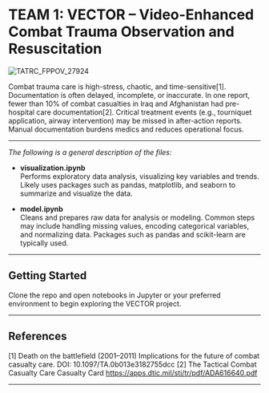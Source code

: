 # TEAM 1: VECTOR – Video-Enhanced Combat Trauma Observation and Resuscitation
![TATRC_FPPOV_27924](https://github.com/user-attachments/assets/562c1e0b-4f7d-482c-916a-79236992b124)

Combat trauma care is high-stress, chaotic, and time-sensitive[1]. Documentation is often delayed, incomplete, or inaccurate. In one report, fewer than 10% of combat casualties in Iraq and Afghanistan had pre-hospital care documentation[2]. Critical treatment events (e.g., tourniquet application, airway intervention) may be missed in after-action reports. Manual documentation burdens medics and reduces operational focus.

---
*The following is a general description of the files:*

- **visualization.ipynb**  
  Performs exploratory data analysis, visualizing key variables and trends. Likely uses packages such as pandas, matplotlib, and seaborn to summarize and visualize the data.

- **model.ipynb**  
  Cleans and prepares raw data for analysis or modeling. Common steps may include handling missing values, encoding categorical variables, and normalizing data. Packages such as pandas and scikit-learn are typically used.

---

## Getting Started

Clone the repo and open notebooks in Jupyter or your preferred environment to begin exploring the VECTOR project.

---

## References

[1] Death on the battlefield (2001–2011) Implications for the future of combat casualty care. DOI: 10.1097/TA.0b013e3182755dcc
[2] The Tactical Combat Casualty Care Casualty Card https://apps.dtic.mil/sti/tr/pdf/ADA616640.pdf

---
